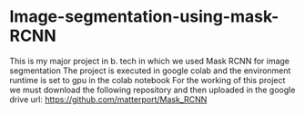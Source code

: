 # Image-segmentation-using-mask-RCNN
This is my major project in b. tech in which we used Mask RCNN for image segmentation
The project is executed in google colab and the environment runtime is set to gpu in the colab notebook
For the working of this project we must download the following repository and then uploaded in the google drive
url: https://github.com/matterport/Mask_RCNN
